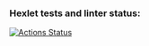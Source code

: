 ### Hexlet tests and linter status:
[![Actions Status](https://github.com/mrAnderson90/layout-designer-project-59/workflows/hexlet-check/badge.svg)](https://github.com/mrAnderson90/layout-designer-project-59/actions)